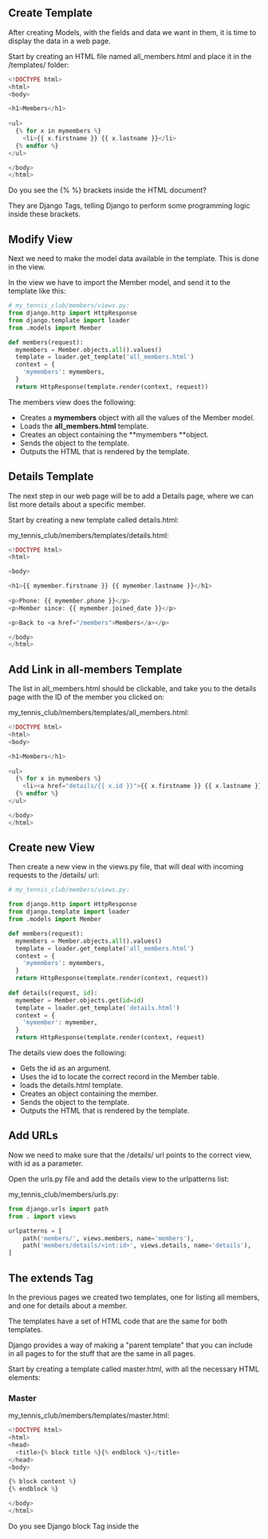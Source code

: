 ## Create Template
After creating Models, with the fields and data we want in them, it is time to display the data in a web page.

Start by creating an HTML file named all_members.html and place it in the /templates/ folder:

```php
<!DOCTYPE html>
<html>
<body>

<h1>Members</h1>
  
<ul>
  {% for x in mymembers %}
    <li>{{ x.firstname }} {{ x.lastname }}</li>
  {% endfor %}
</ul>

</body>
</html>
```

Do you see the {% %} brackets inside the HTML document?

They are Django Tags, telling Django to perform some programming logic inside these brackets.

## Modify View
Next we need to make the model data available in the template. This is done in the view.

In the view we have to import the Member model, and send it to the template like this:

```py
# my_tennis_club/members/views.py:
from django.http import HttpResponse
from django.template import loader
from .models import Member

def members(request):
  mymembers = Member.objects.all().values()
  template = loader.get_template('all_members.html')
  context = {
    'mymembers': mymembers,
  }
  return HttpResponse(template.render(context, request))
```

The members view does the following:

- Creates a **mymembers** object with all the values of the Member model.
- Loads the **all_members.html** template.
- Creates an object containing the **mymembers **object.
- Sends the object to the template.
- Outputs the HTML that is rendered by the template.


## Details Template
The next step in our web page will be to add a Details page, where we can list more details about a specific member.

Start by creating a new template called details.html:

my_tennis_club/members/templates/details.html:
```php
<!DOCTYPE html>
<html>

<body>

<h1>{{ mymember.firstname }} {{ mymember.lastname }}</h1>
  
<p>Phone: {{ mymember.phone }}</p>
<p>Member since: {{ mymember.joined_date }}</p>

<p>Back to <a href="/members">Members</a></p>

</body>
</html>
```

## Add Link in all-members Template
The list in all_members.html should be clickable, and take you to the details page with the ID of the member you clicked on:

my_tennis_club/members/templates/all_members.html:

```php
<!DOCTYPE html>
<html>
<body>

<h1>Members</h1>
  
<ul>
  {% for x in mymembers %}
    <li><a href="details/{{ x.id }}">{{ x.firstname }} {{ x.lastname }}</a></li>
  {% endfor %}
</ul>

</body>
</html>
```

## Create new View
Then create a new view in the views.py file, that will deal with incoming requests to the /details/ url:

```py
# my_tennis_club/members/views.py:

from django.http import HttpResponse
from django.template import loader
from .models import Member

def members(request):
  mymembers = Member.objects.all().values()
  template = loader.get_template('all_members.html')
  context = {
    'mymembers': mymembers,
  }
  return HttpResponse(template.render(context, request))
  
def details(request, id):
  mymember = Member.objects.get(id=id)
  template = loader.get_template('details.html')
  context = {
    'mymember': mymember,
  }
  return HttpResponse(template.render(context, request)
```

The details view does the following:

- Gets the id as an argument.
- Uses the id to locate the correct record in the Member table.
- loads the details.html template.
- Creates an object containing the member.
- Sends the object to the template.
- Outputs the HTML that is rendered by the template.

## Add URLs
Now we need to make sure that the /details/ url points to the correct view, with id as a parameter.

Open the urls.py file and add the details view to the urlpatterns list:

my_tennis_club/members/urls.py:

```py
from django.urls import path
from . import views

urlpatterns = [
    path('members/', views.members, name='members'),
    path('members/details/<int:id>', views.details, name='details'),
]
```

## The extends Tag
In the previous pages we created two templates, one for listing all members, and one for details about a member.

The templates have a set of HTML code that are the same for both templates.

Django provides a way of making a "parent template" that you can include in all pages to for the stuff that are the same in all pages.

Start by creating a template called master.html, with all the necessary HTML elements:

### Master
my_tennis_club/members/templates/master.html:
```php
<!DOCTYPE html>
<html>
<head>
  <title>{% block title %}{% endblock %}</title>
</head>
<body>

{% block content %}
{% endblock %}

</body>
</html>
```
Do you see Django block Tag inside the <title> element, and the <body> element?

They are placeholders, telling Django to replace this block with content from other sources.

### Modify Templates
Now the two templates (all_members.html and details.html) can use this master.html template.

This is done by including the master template with the {% extends %} tag, and inserting a title block and a content block:
### Members
```php
{% extends "master.html" %}

{% block title %}
  My Tennis Club - List of all members
{% endblock %}


{% block content %}
  <h1>Members</h1>
  
  <ul>
    {% for x in mymembers %}
      <li><a href="details/{{ x.id }}">{{ x.firstname }} {{ x.lastname }}</a></li>
    {% endfor %}
  </ul>
{% endblock %}
```
### Details
```php
{% extends "master.html" %}

{% block title %}
  Details about {{ mymember.firstname }} {{ mymember.lastname }}
{% endblock %}


{% block content %}
  <h1>{{ mymember.firstname }} {{ mymember.lastname }}</h1>
  
  <p>Phone {{ mymember.phone }}</p>
  <p>Member since: {{ mymember.joined_date }}</p>
  
  <p>Back to <a href="/members">Members</a></p>
  
{% endblock %}
```

## Main Index Page
Our project needs a main page.

The main page will be the landing page when somene visits the root folder of the project.

Now, you get an error when visiting the root folder of your project:

my_tennis_club/members/templates/main.html:

### Main

```php
{% extends "master.html" %}

{% block title %}
  My Tennis Club
{% endblock %}


{% block content %}
  <h1>My Tennis Club</h1>

  <h3>Members</h3>
  
  <p>Check out all our <a href="members/">members</a></p>
  
{% endblock %}
```

## Create new View
Then create a new view called main, that will deal with incoming requests to root of the project:
```py
# my_tennis_club/members/views.py:

from django.http import HttpResponse
from django.template import loader
from .models import Member

def members(request):
  mymembers = Member.objects.all().values()
  template = loader.get_template('all_members.html')
  context = {
    'mymembers': mymembers,
  }
  return HttpResponse(template.render(context, request))
  
def details(request, id):
  mymember = Member.objects.get(id=id)
  template = loader.get_template('details.html')
  context = {
    'mymember': mymember,
  }
  return HttpResponse(template.render(context, request))
  
def main(request):
  template = loader.get_template('main.html')
  return HttpResponse(template.render())

```

The main view does the following:
- loads the main.html template.
- Outputs the HTML that is rendered by the template.

## Add URL
Now we need to make sure that the root url points to the correct view.

Open the urls.py file and add the main view to the urlpatterns list:

```py
# my_tennis_club/members/urls.py:

from django.urls import path
from . import views

urlpatterns = [
    path('', views.main, name='main'),
    path('members/', views.members, name='members'),
    path('members/details/<int:id>', views.details, name='details'),
]
```
## Add Link Back to Main
The members page is missing a link back to the main page, so let us add that in the all_members.html template, in the content block:
```php
{% extends "master.html" %}

{% block title %}
  My Tennis Club - List of all members
{% endblock %}


{% block content %}

  <p><a href="/">HOME</a></p>

  <h1>Members</h1>
  
  <ul>
    {% for x in mymembers %}
      <li><a href="details/{{ x.id }}">{{ x.firstname }} {{ x.lastname }}</a></li>
    {% endfor %}
  </ul>
{% endblock %}
```


## Include Member in the Admin Interface

To include the Member model in the admin interface, we have to tell Django that this model should be visible in the admin interface.

This is done in a file called admin.py, and is located in your app's folder, which in our case is the members folder.

Open it, and it should look like this:

```py
# my_tennis_club/members/admin.py:

from django.contrib import admin
from .models import Member

# Register your models here.
admin.site.register(Member)
```

## Change the String Representation
To change the string representation, we have to define the __str__() function of the Member Model in models.py, like this:

```py
#my_tennis_club/members/models.py:

from django.db import models

class Member(models.Model):
  firstname = models.CharField(max_length=255)
  lastname = models.CharField(max_length=255)
  phone = models.IntegerField(null=True)
  joined_date = models.DateField(null=True)

  def __str__(self):
    return f"{self.firstname} {self.lastname}"
```


## Django Template Variables

In Django templates, you can render variables by putting them inside ``{{ }}`` brackets:

```php
<h1>Hello {{ firstname }}, how are you?</h1>
```

## Create Variable in View
The variable firstname in the example above was sent to the template via a view:

```py
# views.py:

from django.http import HttpResponse
from django.template import loader

def testing(request):
  template = loader.get_template('template.html')
  # the variable is the key here
  context = {
    'firstname': 'Linus',
  }
  
  return HttpResponse(template.render(context, request))
```
As you can see in the view above, we create an object named context and fill it with data, and send it as the first parameter in the template.render() function.

## Create Variables in Template
You can also create variables directly in the template, by using the {% with %} template tag:
templates/template.html:

```php
{% with firstname="Tobias" %}
<h1>Hello {{ firstname }}, how are you?</h1>
```
## Data From a Model
The example above showed a easy approach on how to create and use variables in a template.

Normally, most of the external data you want to use in a template, comes from a **model**.

We have created a model in the previous chapters, called Member, which we will use in many examples in the next chapters of this tutorial.

To get data from the Member model, we will have to import it in the **views.py** file, and extract data from it in the view:

```py
# members/views.py:

from django.http import HttpResponse, HttpResponseRedirect
from django.template import loader
from .models import Member

def testing(request):
  mymembers = Member.objects.all().values()

  template = loader.get_template('template.html')
  
  context = {
    'mymembers': mymembers,
  }
  
  return HttpResponse(template.render(context, request))
```

Now we can use the data in the template:

templates/template.html:

```php
<ul>
  {% for x in mymembers %}
    <li>{{ x.firstname }}</li>
  {% endfor %}
</ul>
```
## Template Tags
In Django templates, you can perform programming logic like executing if statements and for loops.

These keywords, **if** and **for**, are called "template tags" in Django.

To execute template tags, we surround them in {% %} brackets.

```php
{% if greeting == 1 %}
  <h1>Hello</h1>
{% else %}
  <h1>Bye</h1>
{% endif %}
```

## Django Code
The template tags are a way of telling Django that here comes something else than plain HTML.

The template tags allows us to to do some programming on the server before sending HTML to the client.
```php
<ul>
  {% for x in mymembers %}
    <li>{{ x.firstname }}</li>
  {% endfor %}
</ul>

```
For more information on tags click [here](https://www.w3schools.com/django/django_template_tags.php)

autoescape	Specifies if autoescape mode is on or off
block		Specifies a block section
comment		Specifies a comment section
csrf_token	Protects forms from Cross Site Request Forgeries
cycle		Specifies content to use in each cycle of a loop
debug		Specifies debugging information
extends		Specifies a parent template
filter		Filters content before returning it
firstof		Returns the first not empty variable
for			Specifies a for loop
if			Specifies a if statement
ifchanged	Used in for loops. Outputs a block only if a value has changed since the last iteration
include		Specifies included content/template
load		Loads template tags from another library
lorem		Outputs random text
now			Outputs the current date/time
regroup		Sorts an object by a group
resetcycle	Used in cycles. Resets the cycle
spaceless	Removes whitespace between HTML tags
templatetag	Outputs a specified template tag
url	Returns the absolute URL part of a URL
verbatim	Specifies contents that should not be rendered by the template engine
widthratio	Calculates a width value based on the ratio between a given value and a max value
with		Specifies a variable to use in the block

## Django Include Tag

The include tag allows you to include a template inside the current template.

This is useful when you have a block of content that is the same for many pages.

```php
<h1>Hello</h1>

<p>This page contains a footer in a template.</p>

{% include 'footer.html' %} 
```

## Variables in Include
You can send variables into the template by using the with keyword.

In the include file, you refer to the variables by using the {{ variablename }} syntax:

```php
<!DOCTYPE html>
<html>
<body>

{% include "mymenu.html" with me="TOBIAS" sponsor="W3SCHOOLS" %}

<h1>Welcome</h1>

<p>This is my webpage</p>

</body>
```



















